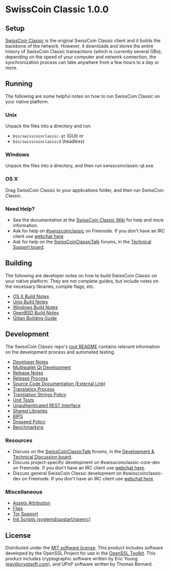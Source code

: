SwissCoin Classic 1.0.0
=====================

Setup
---------------------
[SwissCoin Classic](http://swisscoinclassic.org/en/download) is the original SwissCoin Classic client and it builds the backbone of the network. However, it downloads and stores the entire history of SwissCoin Classic transactions (which is currently several GBs); depending on the speed of your computer and network connection, the synchronization process can take anywhere from a few hours to a day or more.

Running
---------------------
The following are some helpful notes on how to run SwissCoin Classic on your native platform.

### Unix

Unpack the files into a directory and run:

- `bin/swisscoinclassic-qt` (GUI) or
- `bin/swisscoinclassicd` (headless)

### Windows

Unpack the files into a directory, and then run swisscoinclassic-qt.exe.

### OS X

Drag SwissCoin Classic to your applications folder, and then run SwissCoin Classic.

### Need Help?

* See the documentation at the [SwissCoin Classic Wiki](https://en.swisscoinclassic.it/wiki/Main_Page)
for help and more information.
* Ask for help on [#swisscoinclassic](http://webchat.freenode.net?channels=swisscoinclassic) on Freenode. If you don't have an IRC client use [webchat here](http://webchat.freenode.net?channels=swisscoinclassic).
* Ask for help on the [SwissCoinClassicTalk](https://swisscoinclassictalk.org/) forums, in the [Technical Support board](https://swisscoinclassictalk.org/index.php?board=4.0).

Building
---------------------
The following are developer notes on how to build SwissCoin Classic on your native platform. They are not complete guides, but include notes on the necessary libraries, compile flags, etc.

- [OS X Build Notes](build-osx.md)
- [Unix Build Notes](build-unix.md)
- [Windows Build Notes](build-windows.md)
- [OpenBSD Build Notes](build-openbsd.md)
- [Gitian Building Guide](gitian-building.md)

Development
---------------------
The SwissCoin Classic repo's [root README](/README.md) contains relevant information on the development process and automated testing.

- [Developer Notes](developer-notes.md)
- [Multiwallet Qt Development](multiwallet-qt.md)
- [Release Notes](release-notes.md)
- [Release Process](release-process.md)
- [Source Code Documentation (External Link)](https://dev.visucore.com/swisscoinclassic/doxygen/)
- [Translation Process](translation_process.md)
- [Translation Strings Policy](translation_strings_policy.md)
- [Unit Tests](unit-tests.md)
- [Unauthenticated REST Interface](REST-interface.md)
- [Shared Libraries](shared-libraries.md)
- [BIPS](bips.md)
- [Dnsseed Policy](dnsseed-policy.md)
- [Benchmarking](benchmarking.md)

### Resources
* Discuss on the [SwissCoinClassicTalk](https://swisscoinclassictalk.org/) forums, in the [Development & Technical Discussion board](https://swisscoinclassictalk.org/index.php?board=6.0).
* Discuss project-specific development on #swisscoinclassic-core-dev on Freenode. If you don't have an IRC client use [webchat here](http://webchat.freenode.net/?channels=swisscoinclassic-core-dev).
* Discuss general SwissCoin Classic development on #swisscoinclassic-dev on Freenode. If you don't have an IRC client use [webchat here](http://webchat.freenode.net/?channels=swisscoinclassic-dev).

### Miscellaneous
- [Assets Attribution](assets-attribution.md)
- [Files](files.md)
- [Tor Support](tor.md)
- [Init Scripts (systemd/upstart/openrc)](init.md)

License
---------------------
Distributed under the [MIT software license](http://www.opensource.org/licenses/mit-license.php).
This product includes software developed by the OpenSSL Project for use in the [OpenSSL Toolkit](https://www.openssl.org/). This product includes
cryptographic software written by Eric Young ([eay@cryptsoft.com](mailto:eay@cryptsoft.com)), and UPnP software written by Thomas Bernard.
